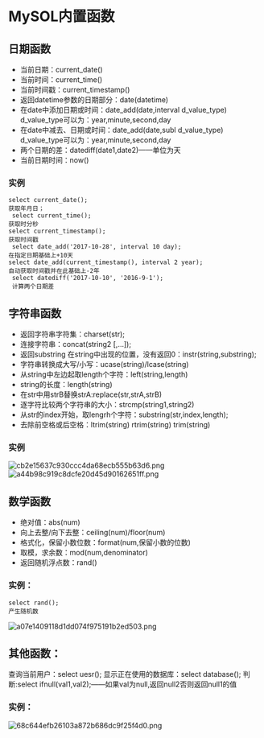 #   MySOL内置函数
##  日期函数
*   当前日期：current_date()
*   当前时间：current_time()
*   当前时间戳：current_timestamp()
*   返回datetime参数的日期部分：date(datetime)
*   在date中添加日期或时间：date_add(date,interval d_value_type)
    d_value_type可以为：year,minute,second,day
*   在date中减去、日期或时间：date_add(date,subl d_value_type)
    d_value_type可以为：year,minute,second,day
*   两个日期的差：datediff(date1,date2)——单位为天
*   当前日期时间：now()
### 实例
```
select current_date();
获取年月日；
 select current_time();
获取时分秒
select current_timestamp();
获取时间戳 
 select date_add('2017-10-28', interval 10 day);
在指定日期基础上+10天
select date_add(current_timestamp(), interval 2 year);
自动获取时间戳并在此基础上-2年
 select datediff('2017-10-10', '2016-9-1');
 计算两个日期差
```
##  字符串函数
*   返回字符串字符集：charset(str);
*   连接字符串：concat(string2 [,...]);
*   返回substring 在string中出现的位置，没有返回0：instr(string,substring);
*   字符串转换成大写/小写：ucase(string)/lcase(string)
*   从string中左边起取length个字符：left(string,length)
*   string的长度：length(string)
*   在str中用strB替换strA:replace(str,strA,strB)
*   逐字符比较两个字符串的大小：strcmp(string1,string2)
*   从str的index开始，取lengrh个字符：substring(str,index,length);
*   去除前空格或后空格：ltrim(string)  rtrim(string)  trim(string)
### 实例
![cb2e15637c930ccc4da68ecb555b63d6.png](en-resource://database/812:1)
![a44b98c919c8dcfe20d45d90162651ff.png](en-resource://database/814:1)
##  数学函数
*   绝对值：abs(num)
*   向上去整/向下去整：ceiling(num)/floor(num)
*   格式化，保留小数位数：format(num,保留小数的位数)
*   取模，求余数：mod(num,denominator)
*   返回随机浮点数：rand()
### 实例：
```
select rand();
产生随机数
```
![a07e1409118d1dd074f975191b2ed503.png](en-resource://database/816:1)
##  其他函数：
查询当前用户：select uesr();
显示正在使用的数据库：select database();
判断:select ifnull(val1,val2);——如果val为null,返回null2否则返回null1的值
### 实例：
![68c644efb26103a872b686dc9f25f4d0.png](en-resource://database/818:1)